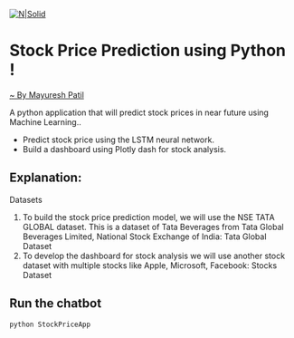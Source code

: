 [![N|Solid](https://miro.medium.com/max/700/1*2p43yQ8wZ7xLXM9Z1c7QFw.png)](https://miro.medium.com/max/700/1*2p43yQ8wZ7xLXM9Z1c7QFw.png)
# Stock Price Prediction using Python !
[~ By Mayuresh Patil]()

A python application that will predict stock prices in near future using Machine Learning..

- Predict stock price using the LSTM neural network.
- Build a dashboard using Plotly dash for stock analysis.

## Explanation:

Datasets
1) To build the stock price prediction model, we will use the NSE TATA GLOBAL dataset. This is a dataset of Tata Beverages from Tata Global Beverages Limited, National Stock Exchange of India: Tata Global Dataset
2) To develop the dashboard for stock analysis we will use another stock dataset with multiple stocks like Apple, Microsoft, Facebook: Stocks Dataset

## Run the chatbot

```
python StockPriceApp
```
